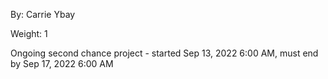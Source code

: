 By: Carrie Ybay

 Weight: 1

 Ongoing second chance project - started Sep 13, 2022 6:00 AM, must end by Sep 17, 2022 6:00 AM
